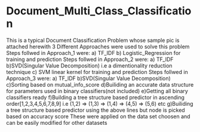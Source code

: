 # Document_Multi_Class_Classification
This is a typical Document Classification Problem whose sample pic is attached herewith
3 Different Approaches were used to solve this problem
Steps follwed in Approach_1 were:
a) TF_IDF b) Logistic_Regression for training and prediction
Steps follwed in Approach_2 were:
a) TF_IDF b)SVD(Singular Value Decomposition) i.e a dimentionality reduction technique c) SVM linear kernel for training and prediction
Steps follwed in Approach_3 were:
a) TF_IDF b)SVD(Singular Value Decomposition) c)Sorting based on mutual_info_score d)Builiding an accurate data structure for parameters used in binary classifiers(not included) e)Getting all binary classifiers ready f)Building a tree structure based predictor in ascending order[1,2,3,4,5,6,7,8,9] i.e (1,2) => (1,3) => (1,4) => (4,5) => (5,6) etc g)Builiding a tree structure based predictor using the above lines but node is picked based on accuracy score
These were applied on the data set choosen and can be easily modified for other datasets
